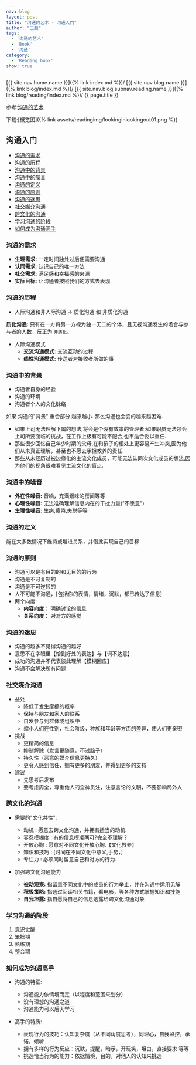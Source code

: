 ```yaml
---
nav: blog
layout: post
title: "沟通的艺术 - 沟通入门"
author: "王超"
tags:
  - '沟通的艺术'
  - 'Book'
  - '沟通'
category:
  - 'Reading book'
show: true
---
```


[{{ site.nav.home.name }}]({% link index.md %})/
[{{ site.nav.blog.name }}]({% link blog/index.md %})/
[{{ site.nav.blog.subnav.reading.name }}]({% link blog/reading/index.md %})/
{{ page.title }}

参考:[沟通的艺术](https://book.douban.com/subject/26275861/)

下载:[概览图]({% link assets/readingimg/lookinginlookingout01.png %})

## 沟通入门

* [沟通的需求](#沟通的需求)
* [沟通的历程](#沟通的历程)
* [沟通中的背景](#沟通中的背景)
* [沟通中的噪音](#沟通中的噪音)
* [沟通的定义](#沟通的定义)
* [沟通的原则](#沟通的原则)
* [沟通的迷思](#沟通的迷思)
* [社交媒介沟通](#社交媒介沟通)
* [跨文化的沟通](#跨文化的沟通)
* [学习沟通的阶段](#学习沟通的阶段)
* [如何成为沟通高手](#如何成为沟通高手)

<span id="沟通的需求"></span>

### 沟通的需求

* __生理需求:__ 一定时间独处过后便需要沟通
* __认同需求:__ 认识自己的唯一方法
* __社交需求:__ 满足感和幸福感的来源
* __实际目标:__ 让沟通者按照我们的方式去表现

<span id="沟通的历程"></span>

### 沟通的历程

* 人际沟通和非人际沟通 -> 质化沟通 和 非质化沟通

__质化沟通:__ 只有在一方将另一方视为独一无二的个体，且无视沟通发生的场合与参与者的人数，反正为 `非质化`。

* 人际沟通模式
    * __交流沟通模式:__ 交流互动的过程
    * __线性沟通模式:__ 传送者对接收者所做的事

<span id="沟通中的背景"></span>

### 沟通中的背景

* 沟通者自身的经验
* 沟通的环境
* 沟通者个人的文化脉络

如果 沟通的"背景" 重合部分 越来越小. 那么沟通也会变的越来越困难.

* 如果上司无法理解下属的想法,将会是个没有效率的管理者;如果职员无法领会上司所要面临的挑战，在工作上极有可能不配合,也不适合委以重任.
* 那些很少回忆自己年少时期的父母,在和孩子的相处上更容易产生冲突,因为他们从未真正理解，甚至也不愿去承担教养的责任.
* 那些从未经历过被边缘化的主流文化成员，可能无法认同次文化成员的想法,因为他们的视角很难看见主流文化的盲点.

<span id="沟通中的噪音"></span>

### 沟通中的噪音

* __外在性噪音:__ 音响，充满烟味的房间等等
* __心理性噪音:__ 无法准确理解信息内在的干扰力量("不愿意")
* __生理性噪音:__ 生病,疲倦,失聪等等

<span id="沟通的定义"></span>

### 沟通的定义

能在大多数情况下维持或增进关系，并借此实现自己的目标

<span id="沟通的原则"></span>

### 沟通的原则

* 沟通可以是有目的的和无目的的行为
* 沟通是不可复制的
* 沟通是不可逆转的
* 人不可能不沟通，[包括你的表情，情绪，沉默，都已传达了信息]
* 两个向度:
    * __内容向度：__ 明确讨论的信息
    * __关系向度：__ 对对方的感觉

<span id="沟通的迷思"></span>

### 沟通的迷思

* 沟通的越多不见得沟通的越好
* 意思不在字眼里【恰到好处的表达】与【词不达意】
* 成功的沟通并不代表彼此理解【模糊回应】
* 沟通不会解决所有问题

<span id="社交媒介沟通"></span>

### 社交媒介沟通

* 益处
    * 降低了发生摩擦的概率
    * 保持与朋友和家人的联系
    * 自发参与到群体或组织中
    * 缩小人们在性别，社会阶级，种族和年龄等方面的差异，使人们更亲密
* 挑战
    * 更精简的信息
    * 抑制解除（发言更随意，不过脑子）
    * 持久性（恶意的媒介信息更持久）
    * 更令人感到信任，拥有更多的朋友，并得到更多的支持
* 建议
    * 先思考后发布
    * 要考虑周全，尊重他人的全神贯注，注意言论的文明，不要影响局外人

<span id="跨文化的沟通"></span>

### 跨文化的沟通

* 需要的"文化共性":
    * 动机 : 愿意去跨文化沟通，并拥有适当的动机.
    * 容忍模糊度 : 有的信息模凌两可?完全不理解？
    * 开放心胸 : 愿意对不同文化开放心胸.【文化教养】
    * 知识和技巧 : [时间在不同文化中意义,手势，]
    * 专注力 : 必须同时留意自己和对方的行为.

* 加强跨文化沟通能力
    * __被动观察:__ 指留意不同文化中的成员的行为举止，并在沟通中运用见解
    * __积极策略:__ 指通过阅读相关书籍，看电影，等各种方式掌握知识和技能
    * __自我坦露:__ 指自愿将自己的信息透露给跨文化沟通对象

<span id="学习沟通的阶段"></span>

### 学习沟通的阶段

1. 意识觉醒
2. 笨拙期
3. 熟练期
4. 整合期

<span id="如何成为沟通高手"></span>

### 如何成为沟通高手

* 沟通的特征:
    * 沟通能力依情境而定（以程度和范围来划分）
    * 没有理想的沟通之道
    * 沟通能力可以后天学习

* 高手的特质:
    * 表现行为的技巧：认知复杂度（从不同角度思考），同理心，自我监控，承诺，倾听
    * 拥有多样的行为反应：沉默，提醒，暗示，开玩笑，坦白，直接要求 等等
    * 挑选恰当行为的能力：依据情境，目的，对他人的认知来挑选



